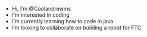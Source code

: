 -  Hi, I’m @Coolandrewms
-  I’m interested in coding
-  I’m currently learning how to code in java
-  I’m looking to collaborate on building a robot for FTC

<!---
Coolandrewms/Coolandrewms is a ✨ special ✨ repository because its `README.md` (this file) appears on your GitHub profile.
You can click the Preview link to take a look at your changes.
--->
